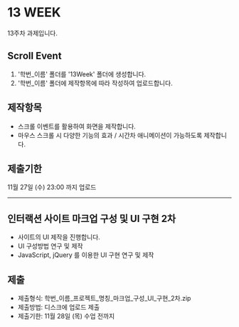 # 13 WEEK

13주차 과제입니다.

## Scroll Event

1. '학번_이름' 폴더를 '13Week' 폴더에 생성합니다.
2. '학번_이름' 폴더에 제작항목에 따라 작성하여 업로드합니다.

## 제작항목

- 스크롤 이벤트를 활용하여 화면을 제작합니다.
- 마우스 스크롤 시 다양한 기능의 효과 / 시간차 애니메이션이 가능하도록 제작합니다.

## 제출기한

11월 27일 (수) 23:00 까지 업로드

<hr/>

## 인터랙션 사이트 마크업 구성 및 UI 구현 2차

- 사이트의 UI 제작을 진행합니다.
- UI 구성방법 연구 및 제작
- JavaScript, jQuery 를 이용한 UI 구현 연구 및 제작

## 제출

- 제출형식: 학번_이름_프로젝트_명칭_마크업_구성_UI_구현_2차.zip
- 제출방법: 디스크에 업로드 제출
- 제출기한: 11월 28일 (목) 수업 전까지